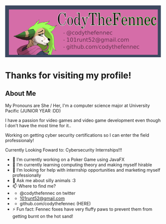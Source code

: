 ![CodyBanner](CodyBanner.png)
# Thanks for visiting my profile!
## About Me
My Pronouns are She / Her, I'm a computer science major at University Pacific (JUNIOR YEAR :DD)

I have a passion for video games and video game development even though I don't have the most time for it..

Working on getting cyber security certifications so I can enter the field professionaly!

Currently Looking Foward to: Cybersecurity Internships!!!
- 🔭 I’m currently working on a Poker Game using JavaFX
- 🌱 I’m currently learning computing theory and making myself hirable
- 🤔 I’m looking for help with internship opportunities and marketing myself professionally
- 💬 Ask me about silly animals :3
- 📫 Where to find me? 
- - @codythefennec on twitter
- - 101runt52@gmail.com
- - github.com/codythefennec (HERE)
- ⚡ Fun fact: Fennec foxes have very fluffy paws to prevent them from getting burnt on the hot sand!

<!--
**codythefennec/codythefennec** is a ✨ _special_ ✨ repository because its `README.md` (this file) appears on your GitHub profile.

Here are some ideas to get you started:
- 👯 I’m looking to collaborate on 

-->
